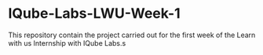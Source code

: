 # IQube-Labs-LWU-Week-1
This repository contain the project carried out for the first week of the Learn with us Internship with IQube Labs.s
